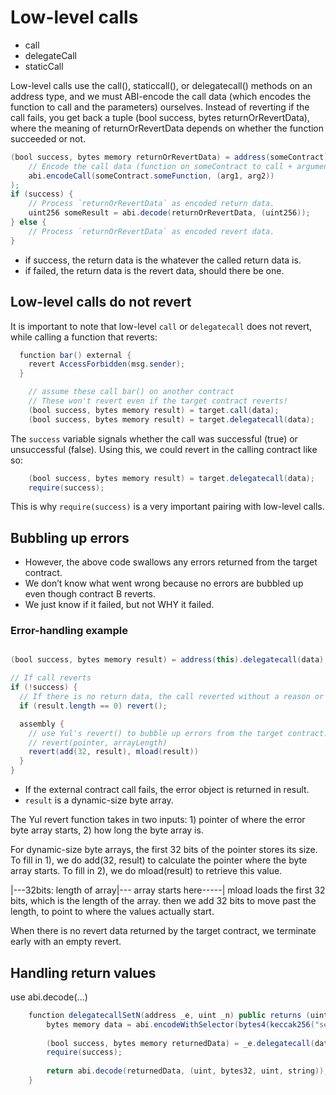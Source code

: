 # Low-level calls

- call
- delegateCall
- staticCall

Low-level calls use the call(), staticcall(), or delegatecall() methods on an address type, and we must ABI-encode the call data (which encodes the function to call and the parameters) ourselves.
Instead of reverting if the call fails, you get back a tuple (bool success, bytes returnOrRevertData), where the meaning of returnOrRevertData depends on whether the function succeeded or not.

```java
(bool success, bytes memory returnOrRevertData) = address(someContract).call(
    // Encode the call data (function on someContract to call + arguments)
    abi.encodeCall(someContract.someFunction, (arg1, arg2))
);
if (success) {
    // Process `returnOrRevertData` as encoded return data.
    uint256 someResult = abi.decode(returnOrRevertData, (uint256));
} else {
    // Process `returnOrRevertData` as encoded revert data.
}
```

- if success, the return data is the whatever the called return data is.
- if failed, the return data is the revert data, should there be one.

## Low-level calls do not revert

It is important to note that low-level `call` or `delegatecall` does not revert, while calling a function that reverts:

```java
  function bar() external {
    revert AccessForbidden(msg.sender);
  }

    // assume these call bar() on another contract
    // These won't revert even if the target contract reverts!
    (bool success, bytes memory result) = target.call(data);
    (bool success, bytes memory result) = target.delegatecall(data);
```

The `success` variable signals whether the call was successful (true) or unsuccessful (false).
Using this, we could revert in the calling contract like so:

```java
    (bool success, bytes memory result) = target.delegatecall(data);
    require(success);
```

This is why `require(success)` is a very important pairing with low-level calls.

## Bubbling up errors

- However, the above code swallows any errors returned from the target contract. 
- We don’t know what went wrong because no errors are bubbled up even though contract B reverts.
- We just know if it failed, but not WHY it failed.

### Error-handling example

```java

(bool success, bytes memory result) = address(this).delegatecall(data);

// If call reverts
if (!success) { 
  // If there is no return data, the call reverted without a reason or custom error.
  if (result.length == 0) revert();

  assembly {
    // use Yul's revert() to bubble up errors from the target contract.
    // revert(pointer, arrayLength)
    revert(add(32, result), mload(result))
  }
}
```

- If the external contract call fails, the error object is returned in result. 
- `result` is a dynamic-size byte array.

The Yul revert function takes in two inputs:
    1) pointer of where the error byte array starts,
    2) how long the byte array is.

For dynamic-size byte arrays, the first 32 bits of the pointer stores its size.
    To fill in 1), we do add(32, result) to calculate the pointer where the byte array starts.
    To fill in 2), we do mload(result) to retrieve this value.

|---32bits: length of array|--- array starts here-----|
 mload loads the first 32 bits, which is the length of the array. 
 then we add 32 bits to move past the length, to point to where the values actually start.

When there is no revert data returned by the target contract, we terminate early with an empty revert.

## Handling return values

use abi.decode(...)

```java
    function delegatecallSetN(address _e, uint _n) public returns (uint, bytes32, uint, string memory) {
        bytes memory data = abi.encodeWithSelector(bytes4(keccak256("setN(uint256)")), _n);
     
        (bool success, bytes memory returnedData) = _e.delegatecall(data);
        require(success);
     
        return abi.decode(returnedData, (uint, bytes32, uint, string));
    }
```
